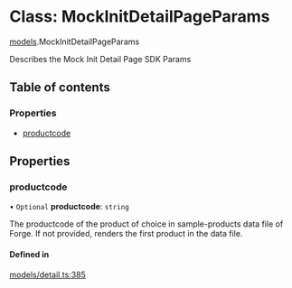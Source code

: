 # Class: MockInitDetailPageParams

[models](../wiki/models).MockInitDetailPageParams

Describes the Mock Init Detail Page SDK Params

## Table of contents

### Properties

- [productcode](../wiki/models.MockInitDetailPageParams#productcode)

## Properties

### productcode

• `Optional` **productcode**: `string`

The productcode of the product of choice in sample-products data file of Forge. If not provided, renders the first product in the data file.

#### Defined in

[models/detail.ts:385](https://gitlab.com/baliganikhil/blackmirror-sdk/-/blob/349365c/src/models/detail.ts#L385)

